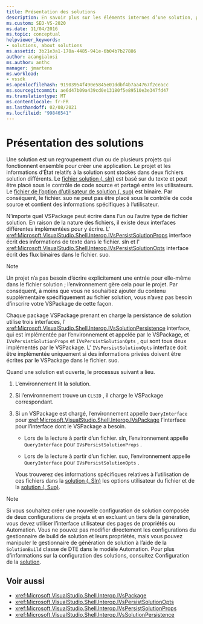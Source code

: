 ```yaml
---
title: Présentation des solutions
description: En savoir plus sur les éléments internes d’une solution, pour les développeurs d’extensions qui souhaitent travailler avec des solutions dans les extensions Visual Studio.
ms.custom: SEO-VS-2020
ms.date: 11/04/2016
ms.topic: conceptual
helpviewer_keywords:
- solutions, about solutions
ms.assetid: 3b21e3a1-170a-4485-941e-6b04b7b27886
author: acangialosi
ms.author: anthc
manager: jmartens
ms.workload:
- vssdk
ms.openlocfilehash: 91903954f490e5845e01ddbf4b7aa4767f2ceacc
ms.sourcegitcommit: ae6d47b09a439cd0e13180f5e89510e3e347fd47
ms.translationtype: MT
ms.contentlocale: fr-FR
ms.lasthandoff: 02/08/2021
ms.locfileid: "99846541"
---
```

# <a name="solutions-overview"></a>Présentation des solutions

Une solution est un regroupement d’un ou de plusieurs projets qui fonctionnent ensemble pour créer une application. Le projet et les informations d’État relatifs à la solution sont stockés dans deux fichiers solution différents. Le [fichier solution (. sln)](solution-dot-sln-file.md) est basé sur du texte et peut être placé sous le contrôle de code source et partagé entre les utilisateurs. Le [fichier de l’option d’utilisateur de solution (. suo)](solution-user-options-dot-suo-file.md) est binaire. Par conséquent, le fichier. suo ne peut pas être placé sous le contrôle de code source et contient des informations spécifiques à l’utilisateur.

N’importe quel VSPackage peut écrire dans l’un ou l’autre type de fichier solution. En raison de la nature des fichiers, il existe deux interfaces différentes implémentées pour y écrire. L' <xref:Microsoft.VisualStudio.Shell.Interop.IVsPersistSolutionProps> interface écrit des informations de texte dans le fichier. sln et l' <xref:Microsoft.VisualStudio.Shell.Interop.IVsPersistSolutionOpts> interface écrit des flux binaires dans le fichier. suo.

> [!NOTE]
> Un projet n’a pas besoin d’écrire explicitement une entrée pour elle-même dans le fichier solution ; l’environnement gère cela pour le projet. Par conséquent, à moins que vous ne souhaitiez ajouter du contenu supplémentaire spécifiquement au fichier solution, vous n’avez pas besoin d’inscrire votre VSPackage de cette façon.

Chaque package VSPackage prenant en charge la persistance de solution utilise trois interfaces, l' <xref:Microsoft.VisualStudio.Shell.Interop.IVsSolutionPersistence> interface, qui est implémentée par l’environnement et appelée par le VSPackage, et `IVsPersistSolutionProps` et `IVsPersistSolutionOpts` , qui sont tous deux implémentés par le VSPackage. L' `IVsPersistSolutionOpts` interface doit être implémentée uniquement si des informations privées doivent être écrites par le VSPackage dans le fichier. suo.

Quand une solution est ouverte, le processus suivant a lieu.

1. L’environnement lit la solution.

2. Si l’environnement trouve un `CLSID` , il charge le VSPackage correspondant.

3. Si un VSPackage est chargé, l’environnement appelle `QueryInterface` pour <xref:Microsoft.VisualStudio.Shell.Interop.IVsPackage> l’interface pour l’interface dont le VSPackage a besoin.

   - Lors de la lecture à partir d’un fichier. sln, l’environnement appelle `QueryInterface` pour `IVsPersistSolutionProps` .

   - Lors de la lecture à partir d’un fichier. suo, l’environnement appelle `QueryInterface` pour `IVsPersistSolutionOpts` .

   Vous trouverez des informations spécifiques relatives à l’utilisation de ces fichiers dans la [solution (. Sln)](../../extensibility/internals/solution-dot-sln-file.md) les options utilisateur du fichier et de la [solution (. Suo)](../../extensibility/internals/solution-user-options-dot-suo-file.md).

> [!NOTE]
> Si vous souhaitez créer une nouvelle configuration de solution composée de deux configurations de projets et en excluant un tiers de la génération, vous devez utiliser l’interface utilisateur des pages de propriétés ou Automation. Vous ne pouvez pas modifier directement les configurations du gestionnaire de build de solution et leurs propriétés, mais vous pouvez manipuler le gestionnaire de génération de solution à l’aide de la `SolutionBuild` classe de DTE dans le modèle Automation. Pour plus d’informations sur la configuration des solutions, consultez Configuration de la [solution](../../extensibility/internals/solution-configuration.md).

## <a name="see-also"></a>Voir aussi

- <xref:Microsoft.VisualStudio.Shell.Interop.IVsPackage>
- <xref:Microsoft.VisualStudio.Shell.Interop.IVsPersistSolutionOpts>
- <xref:Microsoft.VisualStudio.Shell.Interop.IVsPersistSolutionProps>
- <xref:Microsoft.VisualStudio.Shell.Interop.IVsSolutionPersistence>
